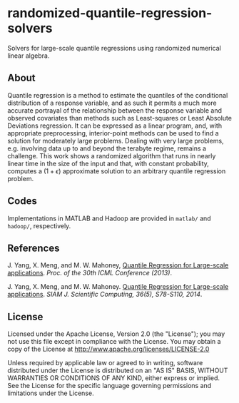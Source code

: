 # randomized-quantile-regression-solvers
Solvers for large-scale quantile regressions using randomized numerical linear algebra.

## About
Quantile regression is a method to estimate the quantiles of the conditional distribution of a response variable, and as such it permits a much more accurate portrayal of the relationship between the response variable and observed covariates than methods such as Least-squares or Least Absolute Deviations regression. It can be expressed as a linear program, and, with appropriate preprocessing, interior-point methods can be used to find a solution for moderately large problems. Dealing with very large problems, e.g. involving data up to and beyond the terabyte regime, remains a challenge. This work shows a randomized algorithm that runs in nearly linear time in the size of the input and that, with constant probability, computes a $(1+\epsilon)$ approximate solution to an arbitrary quantile regression problem.

## Codes
Implementations in MATLAB and Hadoop are provided in `matlab/` and `hadoop/`, respectively.

## References
J. Yang, X. Meng, and M. W. Mahoney, [Quantile Regression for Large-scale applications](http://web.stanford.edu/~jiyan/publications/quantreg_icml.pdf). *Proc. of the 30th ICML Conference (2013)*.

J. Yang, X. Meng, and M. W. Mahoney. [Quantile Regression for Large-scale applications](http://web.stanford.edu/~jiyan/publications/quantreg_sisc.pdf). *SIAM J. Scientific Computing, 36(5), S78-S110, 2014*.

## License

Licensed under the Apache License, Version 2.0 (the "License");
you may not use this file except in compliance with the License.
You may obtain a copy of the License at
http://www.apache.org/licenses/LICENSE-2.0

Unless required by applicable law or agreed to in writing, software
distributed under the License is distributed on an "AS IS" BASIS,
WITHOUT WARRANTIES OR CONDITIONS OF ANY KIND, either express or implied.
See the License for the specific language governing permissions and
limitations under the License.
